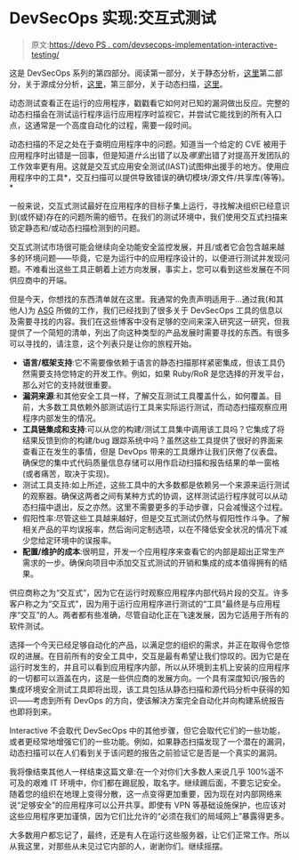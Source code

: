 # DevSecOps 实现:交互式测试

> 原文:[https://devo PS . com/devsecops-implementation-interactive-testing/](https://devops.com/devsecops-implementation-interactive-testing/)

这是 DevSecOps 系列的第四部分。阅读第一部分，关于静态分析，[这里](https://devops.com/devsecops-implementation-static-analysis/)第二部分，关于源成分分析，[这里](https://devops.com/devsecops-implementation-source-composition-analysis/)，第三部分，关于动态扫描，[这里](https://devops.com/devsecops-implementation-dynamic-scans/)。

动态测试查看正在运行的应用程序，戳戳看它如何对已知的漏洞做出反应。完整的动态扫描会在测试运行程序运行应用程序时监视它，并尝试它能找到的所有入口点，这通常是一个高度自动化的过程，需要一段时间。

动态扫描的不足之处在于查明应用程序中的问题。知道当一个给定的 CVE 被用于应用程序时出错是一回事，但是知道*什么*出错了以及*哪里*出错了对提高开发团队的工作效率更有用。这就是交互式应用安全测试(IAST)试图伸出援手的地方。使用应用程序中的工具*，交互扫描可以提供导致错误的确切模块/源文件/共享库(等等)。*

一般来说，交互式测试最好在应用程序的目标子集上运行，寻找解决组织已经意识到(或怀疑)存在的问题所需的细节。在我们的测试环境中，我们使用交互式扫描来锁定静态和/或动态扫描检测到的问题。

交互式测试市场很可能会继续向全功能安全监控发展，并且/或者它会包含越来越多的环境问题——毕竟，它是为运行中的应用程序设计的，以便进行测试并发现问题。不难看出这些工具正朝着上述方向发展，事实上，您可以看到这些发展在不同供应商中的开端。

但是今天，你想找的东西清单就在这里。我通常的免责声明适用于…通过我(和其他人)为 [ASG](https://accelst.com/) 所做的工作，我们已经找到了很多关于 DevSecOps 工具的信息以及需要寻找的内容。我们在这些博客中没有足够的空间来深入研究这一研究，但我提供了一个简短的清单，列出了向这种类型的产品发展时需要寻找的东西。有很多可以寻找的，请注意，这个列表只是让你的旅程开始。

*   **语言/框架支持**:它不需要像依赖于语言的静态扫描那样紧密集成，但该工具仍然需要支持您特定的开发工作。例如，如果 Ruby/RoR 是您选择的开发平台，那么对它的支持就很重要。
*   **漏洞来源**:和其他安全工具一样，了解交互测试工具覆盖什么，如何覆盖。目前，大多数工具依赖外部测试运行工具来实际运行测试，而动态扫描观察应用程序内部发生的情况。
*   **工具链集成和支持**:可以从您的构建/测试工具集中调用该工具吗？它集成了将结果反馈到你的构建/bug 跟踪系统中吗？虽然这些工具提供了很好的界面来查看正在发生的事情，但是 DevOps 带来的工具爆炸让我们厌倦了仪表盘。确保您的集中式代码质量信息存储可以用作启动扫描和报告结果的单一窗格(或者痛苦，取决于实现)。
*   测试工具支持:如上所述，这些工具中的大多数都是依赖另一个来源来运行测试的观察器。确保这两者之间有某种方式的协调，这样测试运行程序就可以从动态扫描中退出，反之亦然。这里不需要更多的手动步骤，只会减慢这个过程。
*   假阳性率:尽管这些工具越来越好，但是交互式测试仍然与假阳性作斗争。了解相关产品的平均误报率，然后询问定制选项，以在不降低安全状况的情况下减少您给定环境中的误报率。
*   **配置/维护的成本**:很明显，开发一个应用程序来查看它的内部是超出正常生产需求的一步。确保向项目中添加交互式测试的开销和集成的成本值得拥有的结果。

供应商称之为“交互式”，因为它在运行时观察应用程序内部代码片段的交互。许多客户称之为“交互式”，因为用于运行应用程序进行测试的“工具”最终是与应用程序“交互”的人。两者都有些准确，尽管自动化正在飞速发展，因为它适用于所有的软件测试。

选择一个今天已经足够自动化的产品，以满足您的组织的需求，并正在取得令您惊叹的进展。在目前所有的安全工具中，交互是最有希望让我们惊叹的。因为它是在运行时发生的，并且可以看到应用程序内部，所以从环境到主机上安装的应用程序的一切都可以涵盖在内，这是一些供应商的发展方向。一个具有深度知识/报告的集成环境安全测试工具即将出现，该工具包括从静态扫描和源代码分析中获得的知识——考虑到所有 DevOps 的方向，使该解决方案完全自动化并向构建系统报告也即将到来。

Interactive 不会取代 DevSecOps 中的其他步骤，但它会取代它们的一些功能，或者更经常地增强它们的一些功能。例如，如果静态扫描发现了一个潜在的漏洞，动态扫描可以在人们看到关于该问题的报告之前验证它是否是一个真实的漏洞。

我将像结束其他人一样结束这篇文章:在一个对你们大多数人来说几乎 100%遥不可及的艰难 IT 环境中，你们都在踢屁股，取名字。继续踢后面，不要忘记安全。随着您的组织在地理上变得分散，这一点变得更加重要，因为现在对内部网络来说“足够安全”的应用程序可以公开共享。即使有 VPN 等基础设施保护，也应该对这些应用程序更加谨慎，因为它们比允许的“必须在我们的局域网上”暴露得更多。

大多数用户都忘记了，最终，还是有人在运行这些服务器，让它们正常工作。所以从我这里，对那些从未见过它内部的人，谢谢你们。继续摇摆。